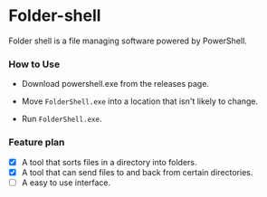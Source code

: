 # Folder-shell
Folder shell is a file managing software powered by PowerShell.

### How to Use
* Download powershell.exe from the releases page.

* Move `FolderShell.exe` into a location that isn't likely to change.

* Run `FolderShell.exe`.

### Feature plan
- [x] A tool that sorts files in a directory into folders.
- [x] A tool that can send files to and back from certain directories.
- [ ] A easy to use interface.
